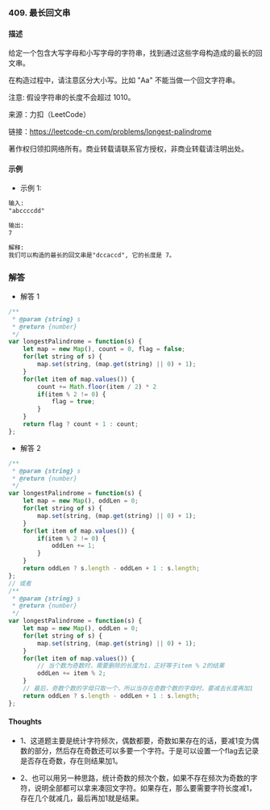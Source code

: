 ### 409. 最长回文串

#### 描述

给定一个包含大写字母和小写字母的字符串，找到通过这些字母构造成的最长的回文串。

在构造过程中，请注意区分大小写。比如 "Aa" 不能当做一个回文字符串。

注意:
假设字符串的长度不会超过 1010。

来源：力扣（LeetCode）

链接：https://leetcode-cn.com/problems/longest-palindrome

著作权归领扣网络所有。商业转载请联系官方授权，非商业转载请注明出处。

#### 示例

+ 示例 1:
```md
输入:
"abccccdd"

输出:
7

解释:
我们可以构造的最长的回文串是"dccaccd", 它的长度是 7。
```

### 解答

+ 解答 1
```js
/**
 * @param {string} s
 * @return {number}
 */
var longestPalindrome = function(s) {
    let map = new Map(), count = 0, flag = false;
    for(let string of s) {
        map.set(string, (map.get(string) || 0) + 1);
    }
    for(let item of map.values()) {
        count += Math.floor(item / 2) * 2
        if(item % 2 != 0) {
            flag = true;
        }
    }
    return flag ? count + 1 : count;
};
```

+ 解答 2
```js
/**
 * @param {string} s
 * @return {number}
 */
var longestPalindrome = function(s) {
    let map = new Map(), oddLen = 0;
    for(let string of s) {
        map.set(string, (map.get(string) || 0) + 1);
    }
    for(let item of map.values()) {
        if(item % 2 != 0) {
            oddLen += 1;
        }
    }
    return oddLen ? s.length - oddLen + 1 : s.length;
};
// 或者
/**
 * @param {string} s
 * @return {number}
 */
var longestPalindrome = function(s) {
    let map = new Map(), oddLen = 0;
    for(let string of s) {
        map.set(string, (map.get(string) || 0) + 1);
    }
    for(let item of map.values()) {
        // 当个数为奇数时，需要删除的长度为1，正好等于item % 2的结果
        oddLen += item % 2;
    }
    // 最后，奇数个数的字母只取一个，所以当存在奇数个数的字母时，要减去长度再加1
    return oddLen ? s.length - oddLen + 1 : s.length;
};
```

#### Thoughts

+ 1、这道题主要是统计字符频次，偶数都要，奇数如果存在的话，要减1变为偶数的部分，然后存在奇数还可以多要一个字符。于是可以设置一个flag去记录是否存在奇数，存在则结果加1。

+ 2、也可以用另一种思路，统计奇数的频次个数，如果不存在频次为奇数的字符，说明全部都可以拿来凑回文字符。如果存在，那么要需要字符长度减1，存在几个就减几，最后再加1就是结果。